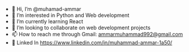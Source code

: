 - 👋 Hi, I’m @muhamad-ammar
- 👀 I’m interested in Python and Web development
- 🌱 I’m currently learning React
- 💞️ I’m looking to collaborate on web development projects
- 📫 How to reach me through Gmail: ammarmuhammad992@gmail.com
- 🔗 Linked In https://www.linkedin.com/in/muhammad-ammar-1a50/

<!---
muhamad-ammar/muhamad-ammar is a ✨ special ✨ repository because its `README.md` (this file) appears on your GitHub profile.
You can click the Preview link to take a look at your changes.
--->
